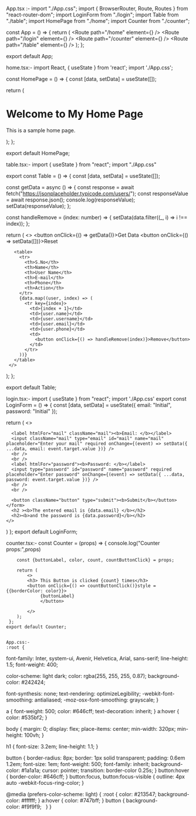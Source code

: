 App.tsx :-
import "./App.css";
import { BrowserRouter, Route, Routes } from "react-router-dom";
import LoginForm from "./login";
import Table from "./table";
import HomePage  from "./home";
import Counter from "./counter";

const App = () => {
  return (
    <BrowserRouter>
      <Routes>
        <Route path="/home" element={<HomePage />} />
        <Route path="/login" element={<LoginForm />} />
        <Route path="/counter" element={<Counter />} />
        <Route path="/table" element={<Table />} />
      </Routes>
    </BrowserRouter>
  );
};

export default App;

home.tsx:-
import React, { useState } from 'react';
import './App.css';

const HomePage = () => {
  const [data, setData] = useState([]);

  return (
    <div className="home-page">
      <h1>Welcome to My Home Page</h1>
      <p>This is a sample home page.</p>
    </div>
  );
};

export default HomePage;

table.tsx:-
import { useState } from "react";
 import "./App.css"

 export const Table = () => {
const [data, setData] = useState([]);

   const getData = async () => {
     const response = await fetch("https://jsonplaceholder.typicode.com/users/");
     const responseValue = await response.json();
     console.log(responseValue);
     setData(responseValue);
   };

   const handleRemove = (index: number) => {
     setData(data.filter((_, i) => i !== index));
   };

   return (
     <>
       <button onClick={() => getData()}>Get Data</button>
       <button onClick={() => setData([])}>Reset</button>

       <table>
         <tr>
           <th>S.No</th>
           <th>Name</th>
           <th>User Name</th>
           <th>E-mail</th>
           <th>Phone</th>
           <th>Action</th>
         </tr>
         {data.map((user, index) => (
           <tr key={index}>
             <td>{index + 1}</td>
             <td>{user.name}</td>
             <td>{user.username}</td>
             <td>{user.email}</td>
             <td>{user.phone}</td>
             <td>
               <button onClick={() => handleRemove(index)}>Remove</button>
             </td>
           </tr>
         ))}
       </table>
     </>
);
 };

 export default Table;


 login.tsx:-
 import { useState } from "react";
import './App.css'
export const LoginForm = () => {
  const [data, setData] = useState({ email: "Initial", password: "Initial" });

  return (
    <><form>

      <label htmlFor="mail" className="mail"><b>Email: </b></label>
      <input className="mail" type="email" id="mail" name="mail" placeholder="Enter your mail" required onChange={(event) => setData({ ...data, email: event.target.value })} />
      <br />
      <br />
      <label htmlFor="password"><b>Password: </b></label>
      <input type="password" id="password" name="password" required placeholder="Enter password" onChange={(event) => setData({ ...data, password: event.target.value })} />
      <br />
      <br />
      
      <button className="button" type="submit"><b>Submit</b></button>
    </form>
      <h2 ><b>The entered email is {data.email} </b></h2>
      <h2><b>and the password is {data.password}</b></h2>
    </>
  )
};
export default LoginForm;

counter.tsx:-
const Counter  = (props) => {
    console.log("Counter props:",props)
    
    
        const {buttonLabel, color, count, countButtonClick} = props;
      
        return (
            <>
            <h3> This Button is clicked {count} times</h3>
            <button onClick={() => countButtonClick()}style ={{borderColor: color}}>
                 {buttonLabel} 
                 </button>
            
            </>
        );
     };
    export default Counter;


    App.css:-
    :root {
  font-family: Inter, system-ui, Avenir, Helvetica, Arial, sans-serif;
  line-height: 1.5;
  font-weight: 400;

  color-scheme: light dark;
  color: rgba(255, 255, 255, 0.87);
  background-color: #242424;

  font-synthesis: none;
  text-rendering: optimizeLegibility;
  -webkit-font-smoothing: antialiased;
  -moz-osx-font-smoothing: grayscale;
}

a {
  font-weight: 500;
  color: #646cff;
  text-decoration: inherit;
}
a:hover {
  color: #535bf2;
}

body {
  margin: 0;
  display: flex;
  place-items: center;
  min-width: 320px;
  min-height: 100vh;
}

h1 {
  font-size: 3.2em;
  line-height: 1.1;
}

button {
  border-radius: 8px;
  border: 1px solid transparent;
  padding: 0.6em 1.2em;
  font-size: 1em;
  font-weight: 500;
  font-family: inherit;
  background-color: #1a1a1a;
  cursor: pointer;
  transition: border-color 0.25s;
}
button:hover {
  border-color: #646cff;
}
button:focus,
button:focus-visible {
  outline: 4px auto -webkit-focus-ring-color;
}

@media (prefers-color-scheme: light) {
  :root {
    color: #213547;
    background-color: #ffffff;
  }
  a:hover {
    color: #747bff;
  }
  button {
    background-color: #f9f9f9;
  }
}


  
